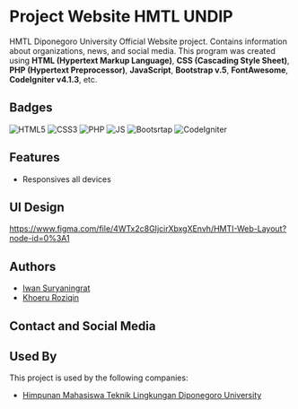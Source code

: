 # Project Website HMTL UNDIP

HMTL Diponegoro University Official Website project. Contains information about organizations, news, and social media. This program was created using **HTML (Hypertext Markup Language)**, **CSS (Cascading Style Sheet)**, **PHP (Hypertext Preprocessor)**, **JavaScript**, **Bootstrap v.5**, **FontAwesome**, **CodeIgniter v4.1.3**, etc.

## Badges

![HTML5](https://img.shields.io/badge/HTML5-E34F26?style=for-the-badge&logo=html5&logoColor=white)
![CSS3](https://img.shields.io/badge/CSS3-1572B6?style=for-the-badge&logo=css3&logoColor=white)
![PHP](https://img.shields.io/badge/PHP-777BB4?style=for-the-badge&logo=php&logoColor=white)
![JS](https://img.shields.io/badge/JavaScript-F7DF1E?style=for-the-badge&logo=javascript&logoColor=black)
![Bootsrtap](https://img.shields.io/badge/Bootstrap-563D7C?style=for-the-badge&logo=bootstrap&logoColor=white)
![CodeIgniter](https://img.shields.io/badge/Codeigniter-E34F26?style=for-the-badge&logo=codeigniter&logoColor=white)

## Features

- Responsives all devices

## UI Design

https://www.figma.com/file/4WTx2c8GIjcirXbxgXEnvh/HMTI-Web-Layout?node-id=0%3A1

## Authors

- [Iwan Suryaningrat](https://github.com/iwansuryaningrat)
- [Khoeru Roziqin](https://github.com/roziqinkhoeru)

## Contact and Social Media

## Used By

This project is used by the following companies:
- [Himpunan Mahasiswa Teknik Lingkungan Diponegoro University](https://www.instagram.com/hmtlundip/)
